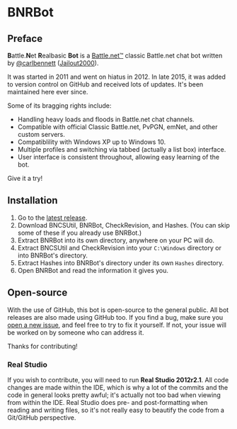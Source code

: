 # BNRBot
## Preface
**B**attle.**N**et **R**ealbasic **Bot** is a
[Battle.net&trade;](http://battle.net) classic Battle.net chat bot written by
[@carlbennett](https://github.com/carlbennett)
([Jailout2000](http://jailout2000.com)).

It was started in 2011 and went on hiatus in 2012. In late 2015, it was added
to version control on GitHub and received lots of updates. It's been maintained
here ever since.

Some of its bragging rights include:
- Handling heavy loads and floods in Battle.net chat channels.
- Compatible with official Classic Battle.net, PvPGN, emNet, and other custom
  servers.
- Compatiblility with Windows XP up to Windows 10.
- Multiple profiles and switching via tabbed (actually a list box) interface.
- User interface is consistent throughout, allowing easy learning of the bot.

Give it a try!

## Installation
1. Go to the
   [latest release](https://github.com/carlbennett/BNRBot/releases/latest).
2. Download BNCSUtil, BNRBot, CheckRevision, and Hashes. (You can skip some of
   these if you already use BNRBot.)
3. Extract BNRBot into its own directory, anywhere on your PC will do.
4. Extract BNCSUtil and CheckRevision into your `C:\Windows` directory or into
   BNRBot's directory.
5. Extract Hashes into BNRBot's directory under its own `Hashes` directory.
6. Open BNRBot and read the information it gives you.

## Open-source
With the use of GitHub, this bot is open-source to the general public. All bot
releases are also made using GitHub too. If you find a bug, make sure you
[open a new issue](https://github.com/carlbennett/BNRBot/issues/new), and feel
free to try to fix it yourself. If not, your issue will be worked on by someone
who can address it.

Thanks for contributing!

### Real Studio
If you wish to contribute, you will need to run **Real Studio 2012r2.1**. All
code changes are made within the IDE, which is why a lot of the commits and the
code in general looks pretty awful; it's actually not too bad when viewing from
within the IDE. Real Studio does pre- and post-formatting when reading and
writing files, so it's not really easy to beautify the code from a Git/GitHub
perspective.
